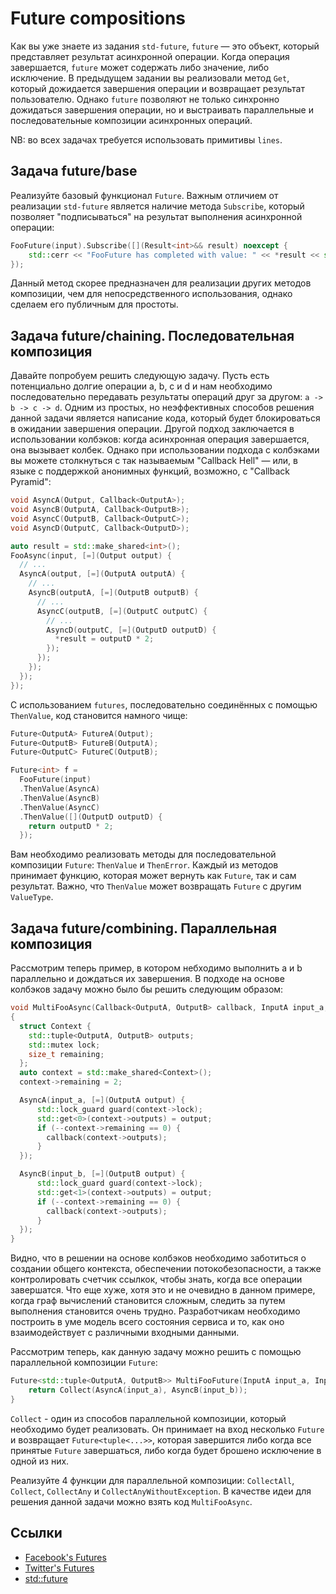 # Future compositions

Как вы уже знаете из задания `std-future`, `future` — это объект, который представляет результат асинхронной операции. Когда операция завершается, `future` может содержать либо значение, либо исключение. В предыдущем задании вы реализовали метод `Get`, который дожидается завершения операции и возвращает результат пользователю. Однако `future` позволяют не только синхронно дожидаться завершения операции, но и выстраивать параллельные и последовательные композиции асинхронных операций.

NB: во всех задачах требуется использовать примитивы `lines`.

## Задача future/base

Реализуйте базовый функционал `Future`. Важным отличием от реализации `std-future` является наличие метода `Subscribe`, который позволяет "подписываться" на результат выполнения асинхронной операции:
```cpp
FooFuture(input).Subscribe([](Result<int>&& result) noexcept {
    std::cerr << "FooFuture has completed with value: " << *result << std::endl;
});
```
Данный метод скорее предназначен для реализации других методов композиции, чем для непосредственного использования, однако сделаем его публичным для простоты.

## Задача future/chaining. Последовательная композиция

Давайте попробуем решить следующую задачу. Пусть есть потенциально долгие операции a, b, c и d и нам необходимо последовательно передавать результаты операций друг за другом: `a -> b -> c -> d`. Одним из простых, но неэффективных способов решения данной задачи является написание кода, который будет блокироваться в ожидании завершения операции. Другой подход заключается в использовании колбэков: когда асинхронная операция завершается, она вызывает колбек. Однако при использовании подхода с колбэками вы можете столкнуться с так называемым "Callback Hell" — или, в языке с поддержкой анонимных функций, возможно, с "Callback Pyramid":
```cpp
void AsyncA(Output, Callback<OutputA>);
void AsyncB(OutputA, Callback<OutputB>);
void AsyncC(OutputB, Callback<OutputC>);
void AsyncD(OutputC, Callback<OutputD>);

auto result = std::make_shared<int>();
FooAsync(input, [=](Output output) {
  // ...
  AsyncA(output, [=](OutputA outputA) {
    // ...
    AsyncB(outputA, [=](OutputB outputB) {
      // ...
      AsyncC(outputB, [=](OutputC outputC) {
        // ...
        AsyncD(outputC, [=](OutputD outputD) {
          *result = outputD * 2;
        });
      });
    });
  });
});

```

С использованием `futures`, последовательно соединённых с помощью `ThenValue`, код становится намного чище:
```cpp
Future<OutputA> FutureA(Output);
Future<OutputB> FutureB(OutputA);
Future<OutputC> FutureC(OutputB);

Future<int> f =
  FooFuture(input)
  .ThenValue(AsyncA)
  .ThenValue(AsyncB)
  .ThenValue(AsyncC)
  .ThenValue([](OutputD outputD) {
    return outputD * 2;
  });
```

Вам необходимо реализовать методы для последовательной композиции `Future`: `ThenValue` и `ThenError`. Каждый из методов принимает функцию, которая может вернуть как `Future`, так и сам результат. Важно, что `ThenValue` может возвращать `Future` с другим `ValueType`.

## Задача future/combining. Параллельная композиция

Рассмотрим теперь пример, в котором небходимо выполнить a и b параллельно и дождаться их завершения. В подходе на основе колбэков задачу можно было бы решить следующим образом:
```cpp
void MultiFooAsync(Callback<OutputA, OutputB> callback, InputA input_a, InputB input_b)
{
  struct Context {
    std::tuple<OutputA, OutputB> outputs;
    std::mutex lock;
    size_t remaining;
  };
  auto context = std::make_shared<Context>();
  context->remaining = 2;

  AsyncA(input_a, [=](OutputA output) {
      std::lock_guard guard(context->lock);
      std::get<0>(context->outputs) = output;
      if (--context->remaining == 0) {
        callback(context->outputs);
      }
  });

  AsyncB(input_b, [=](OutputB output) {
      std::lock_guard guard(context->lock);
      std::get<1>(context->outputs) = output;
      if (--context->remaining == 0) {
        callback(context->outputs);
      }
  });
}
```

Видно, что в решении на основе колбэков необходимо заботиться о создании общего контекста, обеспечении потокобезопасности, а также контролировать счетчик ссылкок, чтобы знать, когда все операции завершатся. Что еще хуже, хотя это и не очевидно в данном примере, когда граф вычислений становится сложным, следить за путем выполнения становится очень трудно. Разработчикам необходимо построить в уме модель всего состояния сервиса и то, как оно взаимодействует с различными входными данными.

Рассмотрим теперь, как данную задачу можно решить с помощью параллельной композиции `Future`:
```cpp
Future<std::tuple<OutputA, OutputB>> MultiFooFuture(InputA input_a, InputB input_b) {
    return Collect(AsyncA(input_a), AsyncB(input_b));
}
```

`Collect` - один из способов параллельной композиции, который необходимо будет реализовать. Он принимает на вход несколько `Future` и возвращает `Future<tuple<...>>`, которая завершится либо когда все принятые `Future` завершаться, либо когда будет брошено исключение в одной из них.

Реализуйте 4 функции для параллельной композиции: `CollectAll`, `Collect`, `CollectAny` и `CollectAnyWithoutException`. В качестве идеи для решения данной задачи можно взять код `MultiFooAsync`.

## Ссылки

- [Facebook's Futures](https://engineering.fb.com/2015/06/19/developer-tools/futures-for-c-11-at-facebook/)
- [Twitter's Futures](https://twitter.github.io/finagle/guide/Futures.html)
- [std::future](https://en.cppreference.com/w/cpp/thread/future)
